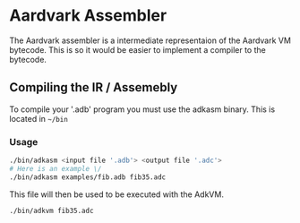 # Aardvark Assembler

The Aardvark assembler is a intermediate representaion of the Aardvark VM bytecode. This is so it would be easier to implement a compiler to the bytecode.

## Compiling the IR / Assemebly

To compile your '.adb' program you must use the adkasm binary. This is located in `~/bin`

### Usage
```bash
./bin/adkasm <input file '.adb'> <output file '.adc'>
# Here is an example \/
./bin/adkasm examples/fib.adb fib35.adc
```

This file will then be used to be executed with the AdkVM.
```bash
./bin/adkvm fib35.adc
```